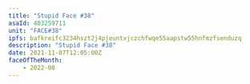 ```yaml
---
title: "Stupid Face #38"
asaId: 403259711
unit: "FACE#38"
ipfs: bafkreifc3234hszt2j4pjeuntxjczchfwqe55aapstw55hnfmzfsenduzq
description: "Stupid Face #38"
date: 2021-11-07T12:05:00Z
faceOfTheMonth:
    - 2022-08
---
```

